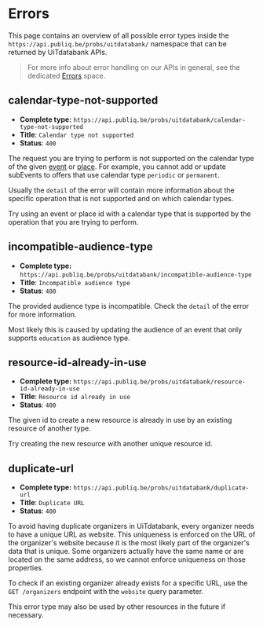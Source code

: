 # Errors

This page contains an overview of all possible error types inside the `https://api.publiq.be/probs/uitdatabank/` namespace that can be returned by UiTdatabank APIs.

> For more info about error handling on our APIs in general, see the dedicated [Errors](https://publiq.stoplight.io/docs/errors) space.

## calendar-type-not-supported

*   **Complete type:** `https://api.publiq.be/probs/uitdatabank/calendar-type-not-supported`
*   **Title**: `Calendar type not supported`
*   **Status**: `400`

The request you are trying to perform is not supported on the calendar type of the given [event](/models/event-calendarType.json) or [place](/models/place-calendarType.json). For example, you cannot add or update subEvents to offers that use calendar type `periodic` or `permanent`.

Usually the `detail` of the error will contain more information about the specific operation that is not supported and on which calendar types.

Try using an event or place id with a calendar type that is supported by the operation that you are trying to perform.

## incompatible-audience-type

*   **Complete type:** `https://api.publiq.be/probs/uitdatabank/incompatible-audience-type`
*   **Title**: `Incompatible audience type`
*   **Status**: `400`

The provided audience type is incompatible. Check the `detail` of the error for more information.

Most likely this is caused by updating the audience of an event that only supports `education` as audience type.

## resource-id-already-in-use

*   **Complete type:** `https://api.publiq.be/probs/uitdatabank/resource-id-already-in-use`
*   **Title**: `Resource id already in use`
*   **Status**: `400`

The given id to create a new resource is already in use by an existing resource of another type.

Try creating the new resource with another unique resource id.

## duplicate-url

*   **Complete type:** `https://api.publiq.be/probs/uitdatabank/duplicate-url`
*   **Title**: `Duplicate URL`
*   **Status**: `400`

To avoid having duplicate organizers in UiTdatabank, every organizer needs to have a unique URL as website. This uniqueness is enforced on the URL of the organizer's website because it is the most likely part of the organizer's data that is unique. Some organizers actually have the same name or are located on the same address, so we cannot enforce uniqueness on those properties.

To check if an existing organizer already exists for a specific URL, use the `GET /organizers` endpoint with the `website` query parameter.

This error type may also be used by other resources in the future if necessary.